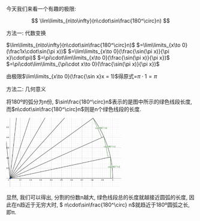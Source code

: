 今天我们来看一个有趣的极限:
<script 
  src="https://cdn.bootcss.com/mathjax/2.7.5/MathJax.js?config=TeX-MML-AM_CHTML"></script>
$$ \lim\limits_{n\to\infty}(n\cdot\sin\frac{180^\circ}n) $$

方法一: 代数变换

$\lim\limits_{n\to\infty}(n\cdot\sin\frac{180^\circ}n)$
$=\lim\limits_{x\to 0}(\frac1x\cdot\sin(\pi x))$
$=\lim\limits_{x\to 0}(\frac{\sin(\pi x)}{\pi x}\cdot\pi)$
$=\pi\cdot\lim\limits_{x\to 0}(\frac{\sin(\pi x)}{\pi x})$
$=\pi\cdot\lim\limits_{\pi\cdot x\to 0}(\frac{\sin(\pi x)}{\pi x})$

由极限$\lim\limits_{x\to 0}(\frac{\sin x}x = 1)$得原式=$\pi\cdot1=\pi$

方法二: 几何意义

将180º的弧分为n份, $\sin\frac{180^\circ}n$表示的是图中所示的绿色线段长度, 而$n\cdot\sin\frac{180^\circ}n$则是n个绿色线段的长度.

<img src="../img/day15/Screen Shot 5780-11-29 at 23.46.15.png" alt="Screen Shot 5780-11-29 at 23.46.15" style="zoom:30%;" />

显然, 我们可以得出, 分割的份数n越大, 绿色线段总的长度就越接近圆弧的长度, 因此在n趋近于无穷大时, $ n\cdot\sin\frac{180^\circ} n$就趋近于180º圆弧之长,即π. 